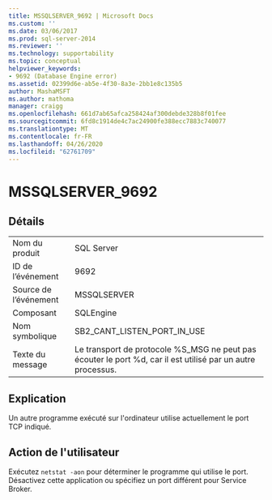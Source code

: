 ```yaml
---
title: MSSQLSERVER_9692 | Microsoft Docs
ms.custom: ''
ms.date: 03/06/2017
ms.prod: sql-server-2014
ms.reviewer: ''
ms.technology: supportability
ms.topic: conceptual
helpviewer_keywords:
- 9692 (Database Engine error)
ms.assetid: 02399d6e-ab5e-4f30-8a3e-2bb1e8c135b5
author: MashaMSFT
ms.author: mathoma
manager: craigg
ms.openlocfilehash: 661d7ab65afca258424af300debde328b8f01fee
ms.sourcegitcommit: 6fd8c1914de4c7ac24900fe388ecc7883c740077
ms.translationtype: MT
ms.contentlocale: fr-FR
ms.lasthandoff: 04/26/2020
ms.locfileid: "62761709"
---
```

# <a name="mssqlserver_9692"></a>MSSQLSERVER_9692
    
## <a name="details"></a>Détails  
  
|||  
|-|-|  
|Nom du produit|SQL Server|  
|ID de l’événement|9692|  
|Source de l’événement|MSSQLSERVER|  
|Composant|SQLEngine|  
|Nom symbolique|SB2_CANT_LISTEN_PORT_IN_USE|  
|Texte du message|Le transport de protocole %S_MSG ne peut pas écouter le port %d, car il est utilisé par un autre processus.|  
  
## <a name="explanation"></a>Explication  
 Un autre programme exécuté sur l'ordinateur utilise actuellement le port TCP indiqué.  
  
## <a name="user-action"></a>Action de l'utilisateur  
 Exécutez `netstat -aon` pour déterminer le programme qui utilise le port. Désactivez cette application ou spécifiez un port différent pour Service Broker.  
  
  
